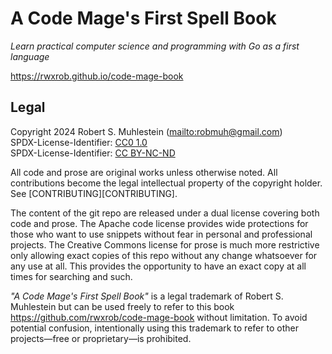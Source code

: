 # A Code Mage's First Spell Book

*Learn practical computer science and programming with Go as a first language*

<https://rwxrob.github.io/code-mage-book>

## Legal

Copyright 2024 Robert S. Muhlestein (<mailto:robmuh@gmail.com>)  
SPDX-License-Identifier: [CC0 1.0][]  
SPDX-License-Identifier: [CC BY-NC-ND][]  

All code and prose are original works unless otherwise noted. All contributions become the legal intellectual property of the copyright holder. See [CONTRIBUTING][CONTRIBUTING].

The content of the git repo are released under a dual license covering both code and prose. The Apache code license provides wide protections for those who want to use snippets without fear in personal and professional projects. The Creative Commons license for prose is much more restrictive only allowing exact copies of this repo without any change whatsoever for any use at all. This provides the opportunity to have an exact copy at all times for searching and such.

[CC0 1.0]: LICENSE-code
[CC BY-NC-ND]: LICENSE-prose

*"A Code Mage's First Spell Book"* is a legal trademark of Robert S.
Muhlestein but can be used freely to refer to this book
<https://github.com/rwxrob/code-mage-book> without limitation. To avoid
potential confusion, intentionally using this trademark to refer to other
projects—free or proprietary—is prohibited.


